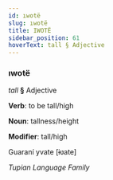 ```yaml
---
id: ıwotë
slug: ıwotë
title: IWOTË
sidebar_position: 61
hoverText: tall § Adjective
---
```


### ıwotë

*tall* **§** Adjective

**Verb**: to be tall/high

**Noun**: tallness/height

**Modifier**: tall/high

Guaraní yvate [ɨʋate]

*Tupian Language Family*